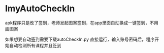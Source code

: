 # lmyAutoCheckIn
apk程序只是改了签到，老师发起图案签到，在app里面自动换成一键签到，不用画图案

如果想要自动签到需要下载autoCheckIn.py  直接运行，输入账号密码后，程序开始自动检测所有课程并且签到
